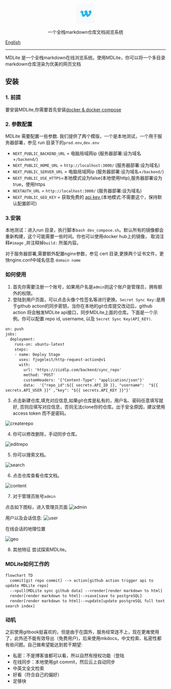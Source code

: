 <p align="center">
  <a href="https://www.zizdlp.com" aligin="center" style="flex" >
      <img src="/wiki_frontend/public/logo.png" width="60" height="60"/>
  </a>
</p>

<p align="center">
  一个全栈markdown仓库文档阅览系统
</p>

[English](README.md)

------

MDLite 是一个全栈markdown在线浏览系统。使用MDLite，你可以将一个多目录markdown仓库渲染为优美的网页文档

## 安装

### 1. 前提

  要安装MDLite,你需要首先安装[docker & docker compose](https://docs.docker.com/get-docker/)

### 2. 参数配置

MDLite 需要配置一些参数. 我们提供了两个模版，一个是本地测试，一个用于服务器部署，参见 run 目录下的`prod.env`,`dev.env`

- `NEXT_PUBLIC_BACKEND_URL` = 电脑局域网ip (服务器部署:设为域名+`/backend/`)
- `NEXT_PUBLIC_HOME_URL` = `http://localhost:3000/` (服务器部署:设为域名)
- `NEXT_PUBLIC_SERVER_URL` = 电脑局域网ip (服务器部署:设为域名+`/backend/`)
- `NEXT_PUBLIC_USE_HTTPS`=本地模式设为false(本地使用http),服务器部署设为true，使用https
- `NEXTAUTH_URL` = `http://localhost:3000/` (服务器部署:设为域名)
- `NEXT_PUBLIC_GEO_KEY` = 获取免费的 [api key](https://app.ipgeolocation.io/),(本地模式:不需要这个，保持默认配置即可)

### 3.安装

本地测试：进入run 目录，执行脚本`bash dev_compose.sh`。默认所有的镜像都会重新构建，这个可能需要一些时间。你也可以使用docker hub上的镜像， 取消注释`#image` ,并注释掉`build:` 所属内容。

对于服务器部署,需要额外配置nginx参数，参见 cert 目录,更换两个证书文件，更快nginx.conf中域名信息 `domain name`

### 如何使用

1. 首先你需要注册一个账号，如果用户名是`admin`则这个账户是管理员，拥有额外的权限。
2. 登陆到用户页面，可以点击头像个性签名等进行更换。`Secret Sync Key:`是用于github action的同步密钥，当你在本地的git仓库提交改动后，github action 将会触发MDLite api接口，同步MDLite上面的仓库。下面是一个示例。你可以配置 repo id, username, 以及 `Secret Sync Key(API_KEY)`.

```shell
on: push
jobs:
  deployment:
    runs-on: ubuntu-latest
    steps:
    - name: Deploy Stage
      uses: fjogeleit/http-request-action@v1
      with:
        url: 'https://zizdlp.com/backend/sync_repo'
        method: 'POST'
        customHeaders: '{"Content-Type": "application/json"}'
        data:  '{"repo_id":${{ secrets.API_ID }}, "username":  "${{ secrets.API_USER }}" ,"key": "${{ secrets.API_KEY }}"}'
```

3. 点击新建仓库,填充对应信息,如果git仓库是私有的，用户名、密码任意填写就好, 否则应填写对应信息，否则无法clone你的仓库。出于安全原因，建议使用access token 而不是密码。

![createrepo](/assets/createrepo.png)

4. 你可以修改删除，手动同步仓库。

![editrepo](/assets/editrepo.png)

5. 你可以搜索文档。

![search](/assets/search_data.png)

6. 点击仓库查看仓库文档。

![content](/assets/content.png)

7. 对于管理员账号`admin`

点击如下图标，进入管理员页面
![admin](/assets/admin.png)

用户以及会话信息:
![user](/assets/usertable.png)

在线会话的地理位置

![geo](/assets/geo_loc.png)

8. 其他特征
  尝试探索MDLite。

### MDLite如何工作的

```mermaid
flowchart TD
  commit[git repo commit] --> action[github action trigger api to update MDLite repo]
  -->pull[MDLite sync github data] -->render[render markdown to html]
  render[render markdown to html]-->save[save to postgreSQL]
  render[render markdown to html]-->update[update postgreSQL full text search index]
```

### 动机

之前使用gitbook挺喜欢的，但是由于在国外，服务经常连不上，现在更难使用了，此外还不能有效导出（免费用户)，后来使用mkdocs，中文检索、私密性都有些问题。自己做希望能达到若干期望:

- 私密：不是博客谁都可以看，所以自然有授权功能（登陆
- 在线同步：本地使用git commit，然后云上自动同步
- 中英文全文检索
- 好看（符合自己的偏好）
- 足够快
